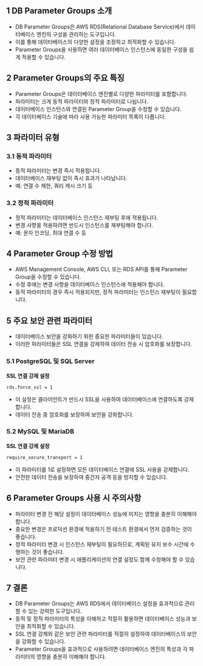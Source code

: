 ## 1 DB Parameter Groups 소개

- DB Parameter Groups은 AWS RDS(Relational Database Service)에서 데이터베이스 엔진의 구성을 관리하는 도구입니다.
- 이를 통해 데이터베이스의 다양한 설정을 조정하고 최적화할 수 있습니다.
- Parameter Groups을 사용하면 여러 데이터베이스 인스턴스에 동일한 구성을 쉽게 적용할 수 있습니다.



## 2 Parameter Groups의 주요 특징

- Parameter Groups은 데이터베이스 엔진별로 다양한 파라미터를 포함합니다.
- 파라미터는 크게 동적 파라미터와 정적 파라미터로 나뉩니다.
- 데이터베이스 인스턴스와 연결된 Parameter Group을 수정할 수 있습니다.
- 각 데이터베이스 기술에 따라 사용 가능한 파라미터 목록이 다릅니다.



## 3 파라미터 유형

### 3.1 동적 파라미터

- 동적 파라미터는 변경 즉시 적용됩니다.
- 데이터베이스 재부팅 없이 즉시 효과가 나타납니다.
- 예: 연결 수 제한, 쿼리 캐시 크기 등



### 3.2 정적 파라미터

- 정적 파라미터는 데이터베이스 인스턴스 재부팅 후에 적용됩니다.
- 변경 사항을 적용하려면 반드시 인스턴스를 재부팅해야 합니다.
- 예: 문자 인코딩, 최대 연결 수 등



## 4 Parameter Group 수정 방법

- AWS Management Console, AWS CLI, 또는 RDS API를 통해 Parameter Group을 수정할 수 있습니다.
- 수정 후에는 변경 사항을 데이터베이스 인스턴스에 적용해야 합니다.
- 동적 파라미터의 경우 즉시 적용되지만, 정적 파라미터는 인스턴스 재부팅이 필요합니다.



## 5 주요 보안 관련 파라미터

- 데이터베이스 보안을 강화하기 위한 중요한 파라미터들이 있습니다.
- 이러한 파라미터들은 SSL 연결을 강제하여 데이터 전송 시 암호화를 보장합니다.



### 5.1 PostgreSQL 및 SQL Server

**SSL 연결 강제 설정**

```
rds.force_ssl = 1
```

- 이 설정은 클라이언트가 반드시 SSL을 사용하여 데이터베이스에 연결하도록 강제합니다.
- 데이터 전송 중 암호화를 보장하여 보안을 강화합니다.



### 5.2 MySQL 및 MariaDB

**SSL 연결 강제 설정**

```
require_secure_transport = 1
```

- 이 파라미터를 1로 설정하면 모든 데이터베이스 연결에 SSL 사용을 강제합니다.
- 안전한 데이터 전송을 보장하여 중간자 공격 등을 방지할 수 있습니다.



## 6 Parameter Groups 사용 시 주의사항

- 파라미터 변경 전 해당 설정이 데이터베이스 성능에 미치는 영향을 충분히 이해해야 합니다.
- 중요한 변경은 프로덕션 환경에 적용하기 전 테스트 환경에서 먼저 검증하는 것이 좋습니다.
- 정적 파라미터 변경 시 인스턴스 재부팅이 필요하므로, 계획된 유지 보수 시간에 수행하는 것이 좋습니다.
- 보안 관련 파라미터 변경 시 애플리케이션의 연결 설정도 함께 수정해야 할 수 있습니다.



## 7 결론

- DB Parameter Groups는 AWS RDS에서 데이터베이스 설정을 효과적으로 관리할 수 있는 강력한 도구입니다.
- 동적 및 정적 파라미터의 특성을 이해하고 적절히 활용하면 데이터베이스 성능과 보안을 최적화할 수 있습니다.
- SSL 연결 강제와 같은 보안 관련 파라미터를 적절히 설정하여 데이터베이스의 보안을 강화할 수 있습니다.
- Parameter Groups을 효과적으로 사용하려면 데이터베이스 엔진의 특성과 각 파라미터의 영향을 충분히 이해해야 합니다.